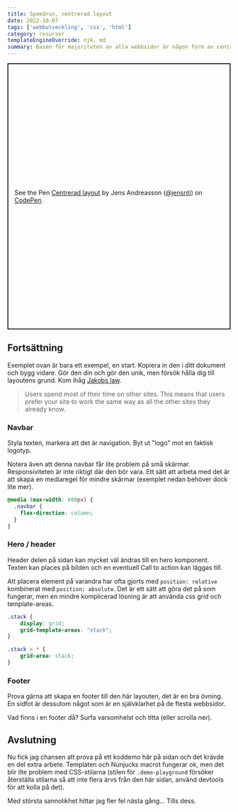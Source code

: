 ```yaml
---
title: Speedrun, centrerad layout
date: 2022-10-07
tags: ['webbutveckling', 'css', 'html']
category: resurser
templateEngineOverride: njk, md
summary: Basen för majoriteten av alla webbsidor är någon form av centrerad layout med en toppnavigation. Detta är en snabbguide för att komma igång med en sådan layout. Kopiera den, lär dig den och ändra!
---
```


<div class="bleed">
  <p class="codepen" data-height="600" data-default-tab="html,result" data-slug-hash="BaqbYNP" data-user="jensnti" style="height: 600px; box-sizing: border-box; display: flex; align-items: center; justify-content: center; border: 2px solid; margin: 1em 0; padding: 1em;">
    <span>See the Pen <a href="https://codepen.io/jensnti/pen/BaqbYNP">
    Centrerad layout</a> by Jens Andreasson (<a href="https://codepen.io/jensnti">@jensnti</a>)
    on <a href="https://codepen.io">CodePen</a>.</span>
  </p>
  <script async src="https://cpwebassets.codepen.io/assets/embed/ei.js"></script>
</div>

## Fortsättning

Exemplet ovan är bara ett exempel, en start. Kopiera in den i ditt dokument och bygg vidare. Gör den din och gör den unik, men försök hålla dig till layoutens grund. Kom ihåg [Jakobs law](https://lawsofux.com/jakobs-law/).

> Users spend most of their time on other sites. This means that users prefer your site to work the same way as all the other sites they already know.

### Navbar

Styla texten, markera att det är navigation. Byt ut "logo" mot en faktisk logotyp.

Notera även att denna navbar får lite problem på små skärmar. Responsiviteten är inte riktigt där den bör vara. Ett sätt att arbeta med det är att skapa en mediaregel för mindre skärmar (exemplet nedan behöver dock lite mer).

```css
@media (max-width: 600px) {
  .navbar {
    flex-direction: column;
  }
}
```

### Hero / header

Header delen på sidan kan mycket väl ändras till en hero komponent. Texten kan places på bilden och en eventuell Call to action kan läggas till.

Att placera element på varandra har ofta gjorts med ```position: relative``` kombinerat med ```position: absolute```. Det är ett sätt att göra det på som fungerar, men en mindre komplicerad lösning är att använda css grid och template-areas.

```css
.stack {
    display: grid;
    grid-template-areas: "stack";
}

.stack > * {
    grid-area: stack;
}
```

### Footer

Prova gärna att skapa en footer till den här layouten, det är en bra övning. En sidfot är dessutom något som är en självklarhet på de flesta webbsidor.

Vad finns i en footer då? Surfa varsomhelst och titta (eller scrolla ner).

## Avslutning

Nu fick jag chansen att prova på ett koddemo här på sidan och det krävde en del extra arbete. Templaten och Nunjucks macrot fungerar ok, men det blir lite problem med CSS-stilarna (stilen för ```.demo-playground``` försöker återställa stilarna så att inte flera ärvs från den här sidan, använd devtools för att kolla på det).

Med största sannolikhet hittar jag fler fel nästa gång... Tills dess.